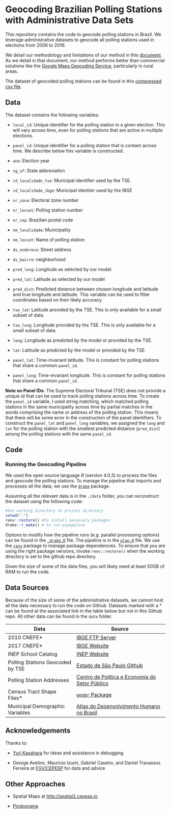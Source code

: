 # Geocoding Brazilian Polling Stations with Administrative Data Sets

This repository contains the code to geocode polling stations in Brazil. We leverage administrative datasets to geocode all polling stations used in elections from 2006 to 2018.

We detail our methodology and limitations of our method in this [document](https://raw.githack.com/fdhidalgo/geocode_br_polling_stations/master/doc/geocoding_procedure.html). As we detail in that document, our method performs better than commercial solutions like the [Google Maps Geocoding Service](https://developers.google.com/maps/documentation/geocoding/overview), particularly in rural areas.

The dataset of geocoded polling stations can be found in this [compressed csv file](https://github.com/fdhidalgo/geocode_br_polling_stations/blob/master/output/geocoded_polliing_stations.csv.gz).

## Data

The dataset contains the following variables:

-   `local_id`: Unique identifier for the polling station in a given election. This will vary across time, even for polling stations that are active in multiple elections.

-   `panel_id`: Unique identifier for a polling station that is contant across time. We describe below this variable is constructed.

-   `ano`: Election year

-   `sg_uf`: State abbreviation

-   `cd_localidade_tse`: Municipal identifier used by the TSE.

-   `cd_localidade_ibge`: Municipal identiier used by the IBGE

-   `nr_zona`: Electoral zone number

-   `nr_locvot`: Polling station number

-   `nr_cep`: Brazilian postal code

-   `nm_localidade`: Municipality

-   `nm_locvot`: Name of polling station

-   `ds_endereco`: Street address

-   `ds_bairro`: neighborhood

-   `pred_long`: Longitude as selected by our model.

-   `pred_lat`: Latitude as selected by our model

-   `pred_dist`: Predicted distance between chosen longitude and latitude and true longitude and latitude. This variable can be used to filter coordinates based on their likely accuracy.

-   `tse_lat`: Latitude provided by the TSE. This is only available for a small subset of data.

-   `tse_long`: Longitude provided by the TSE. This is only available for a small subset of data.

-   `long`: Longitude as predicted by the model or provided by the TSE.

-   `lat`: Latitude as predicted by the model or provided by the TSE.

-   `panel_lat`: Time-invariant latitude. This is constant for polling stations that share a common `panel_id`.

-   `panel_long`: Time-invariant longitude. This is constant for polling stations that share a common `panel_id`.


**Note on Panel IDs:** The Supreme Electoral Tribunal (TSE) does not provide a unique id that can be used to track polling stations across time. To create the `panel_id` variable, I used string matching, which matched polling stations in the same municipality across time by partial matches in the words comprising the name or address of the polling station. This means that there will be some error in the construction of the panel identifiers. To construct the `panel_lat` and `panel_long` variables, we assigned the `long` and `lat` for the polling station with the smallest predicted distance (`pred_dist`) among the polling stations with the same `panel_id`.

## Code
### Running the Geocoding Pipeline

We used the open source language *R* (version 4.0.3) to process the files and geocode the polling stations. To manage the pipeline that imports and processes all the data, we use the [`drake`](https://github.com/ropensci/drake) package.

Assuming all the relevant data is in the `./data` folder, you can reconstruct the dataset using the following code:

``` r
#Set working directory to project directory
setwd(".")
renv::restore() #to install necessary packages
drake::r_make() # to run pipepeline
```

Options to modify how the pipeline runs (e.g. parallel processing options) can be found in the [`_drake.R`](./_drake.R) file. The pipeline is in the [`plan.R`](./R/plan.R) file. We use the [`renv`](https://rstudio.github.io/renv/index.html) package to manage package dependencies. To ensure that you are using the right package versions, invoke `renv::restore()` when the working directory is set to the github repo directory.

Given the size of some of the data files, you will likely need at least 50GB of RAM to run the code.

## Data Sources
Because of the size of some of the administrative datasets, we cannot host all the data necessary to run the code on Github.
Datasets marked with a \* can be found at the associated link in the table below but not in this Github repo.
All other data can be found in the `data` folder.

| Data                             | Source                                                                                                                                                                                                 |
|----------------------------------|--------------------------------------------------------------------------------------------------------------------------------------------------------------------------------------------------------|
| 2010 CNEFE\*                     | [IBGE FTP Server](https://ftp.ibge.gov.br/Censos/Censo_Demografico_2010/Cadastro_Nacional_de_Enderecos_Fins_Estatisticos/)                                                                               |
| 2017 CNEFE\*                     | [IBGE Website](https://www.ibge.gov.br/estatisticas/economicas/agricultura-e-pecuaria/21814-2017-censo-agropecuario.html?edicao=23751&t=resultados)                                                    |
| INEP School Catalog              | [INEP Website](https://inepdata.inep.gov.br/analytics/saw.dll?dashboard&NQUser=inepdata&NQPassword=Inep2014&PortalPath=%2Fshared%2FCenso%20da%20Educação%20Básica%2F_portal%2FCatálogo%20de%20Escolas) |
| Polling Stations Geocoded by TSE | [Estado de Sāo Paulo Github](https://github.com/estadao/como-votou-sua-vizinhanca/blob/master/data/locais/local-votacao-08-08-2018.csv)                                                                |
| Polling Station Addresses        | [Centro de Política e Economia do Setor Público](https://www.cepespdata.io)                                                                                                                            |
| Census Tract Shape Files\*       | [`geobr` Package](https://github.com/ipeaGIT/geobr)                                                                                                                                                    |
| Municipal Demographic Variables  | [Atlas do Desenvolvimento Humano no Brasil](http://www.atlasbrasil.org.br)                                                                                                                             |

## Acknowledgements

Thanks to:

-   [Yuri Kasahara](https://www.researchgate.net/profile/Yuri_Kasahara2) for ideas and assistance in debugging

-   George Avelino, Mauricio Izumi, Gabriel Caseiro, and Daniel Travassos Ferreira at [FGV/CEPESP](https://www.cepespdata.io) for data and advice

## Other Approaches

-   Spatial Maps at <http://spatial2.cepesp.io>

-   [Pindograma](https://github.com/pindograma/mapa)
